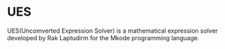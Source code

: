 # UES
UES(Uncomverted Expression Solver) is a mathematical expression solver developed by Rak Laptudirm for the Mkode programming language.
